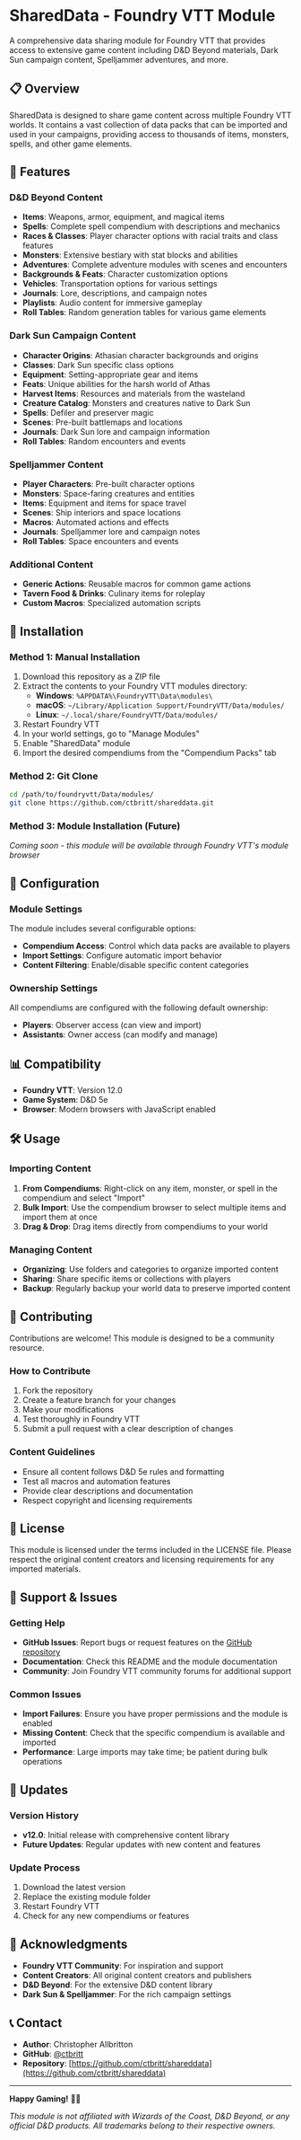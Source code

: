 # SharedData - Foundry VTT Module

A comprehensive data sharing module for Foundry VTT that provides access to extensive game content including D&D Beyond materials, Dark Sun campaign content, Spelljammer adventures, and more.

## 📋 Overview

SharedData is designed to share game content across multiple Foundry VTT worlds. It contains a vast collection of data packs that can be imported and used in your campaigns, providing access to thousands of items, monsters, spells, and other game elements.

## 🎯 Features

### D&D Beyond Content
- **Items**: Weapons, armor, equipment, and magical items
- **Spells**: Complete spell compendium with descriptions and mechanics
- **Races & Classes**: Player character options with racial traits and class features
- **Monsters**: Extensive bestiary with stat blocks and abilities
- **Adventures**: Complete adventure modules with scenes and encounters
- **Backgrounds & Feats**: Character customization options
- **Vehicles**: Transportation options for various settings
- **Journals**: Lore, descriptions, and campaign notes
- **Playlists**: Audio content for immersive gameplay
- **Roll Tables**: Random generation tables for various game elements

### Dark Sun Campaign Content
- **Character Origins**: Athasian character backgrounds and origins
- **Classes**: Dark Sun specific class options
- **Equipment**: Setting-appropriate gear and items
- **Feats**: Unique abilities for the harsh world of Athas
- **Harvest Items**: Resources and materials from the wasteland
- **Creature Catalog**: Monsters and creatures native to Dark Sun
- **Spells**: Defiler and preserver magic
- **Scenes**: Pre-built battlemaps and locations
- **Journals**: Dark Sun lore and campaign information
- **Roll Tables**: Random encounters and events

### Spelljammer Content
- **Player Characters**: Pre-built character options
- **Monsters**: Space-faring creatures and entities
- **Items**: Equipment and items for space travel
- **Scenes**: Ship interiors and space locations
- **Macros**: Automated actions and effects
- **Journals**: Spelljammer lore and campaign notes
- **Roll Tables**: Space encounters and events

### Additional Content
- **Generic Actions**: Reusable macros for common game actions
- **Tavern Food & Drinks**: Culinary items for roleplay
- **Custom Macros**: Specialized automation scripts

## 🚀 Installation

### Method 1: Manual Installation
1. Download this repository as a ZIP file
2. Extract the contents to your Foundry VTT modules directory:
   - **Windows**: `%APPDATA%\FoundryVTT\Data\modules\`
   - **macOS**: `~/Library/Application Support/FoundryVTT/Data/modules/`
   - **Linux**: `~/.local/share/FoundryVTT/Data/modules/`
3. Restart Foundry VTT
4. In your world settings, go to "Manage Modules"
5. Enable "SharedData" module
6. Import the desired compendiums from the "Compendium Packs" tab

### Method 2: Git Clone
```bash
cd /path/to/foundryvtt/Data/modules/
git clone https://github.com/ctbritt/shareddata.git
```

### Method 3: Module Installation (Future)
*Coming soon - this module will be available through Foundry VTT's module browser*

## 🔧 Configuration

### Module Settings
The module includes several configurable options:
- **Compendium Access**: Control which data packs are available to players
- **Import Settings**: Configure automatic import behavior
- **Content Filtering**: Enable/disable specific content categories

### Ownership Settings
All compendiums are configured with the following default ownership:
- **Players**: Observer access (can view and import)
- **Assistants**: Owner access (can modify and manage)

## 📊 Compatibility

- **Foundry VTT**: Version 12.0
- **Game System**: D&D 5e
- **Browser**: Modern browsers with JavaScript enabled

## 🛠️ Usage

### Importing Content
1. **From Compendiums**: Right-click on any item, monster, or spell in the compendium and select "Import"
2. **Bulk Import**: Use the compendium browser to select multiple items and import them at once
3. **Drag & Drop**: Drag items directly from compendiums to your world

### Managing Content
- **Organizing**: Use folders and categories to organize imported content
- **Sharing**: Share specific items or collections with players
- **Backup**: Regularly backup your world data to preserve imported content

## 🤝 Contributing

Contributions are welcome! This module is designed to be a community resource.

### How to Contribute
1. Fork the repository
2. Create a feature branch for your changes
3. Make your modifications
4. Test thoroughly in Foundry VTT
5. Submit a pull request with a clear description of changes

### Content Guidelines
- Ensure all content follows D&D 5e rules and formatting
- Test all macros and automation features
- Provide clear descriptions and documentation
- Respect copyright and licensing requirements

## 📝 License

This module is licensed under the terms included in the LICENSE file. Please respect the original content creators and licensing requirements for any imported materials.

## 🐛 Support & Issues

### Getting Help
- **GitHub Issues**: Report bugs or request features on the [GitHub repository](https://github.com/ctbritt/shareddata/issues)
- **Documentation**: Check this README and the module documentation
- **Community**: Join Foundry VTT community forums for additional support

### Common Issues
- **Import Failures**: Ensure you have proper permissions and the module is enabled
- **Missing Content**: Check that the specific compendium is available and imported
- **Performance**: Large imports may take time; be patient during bulk operations

## 🔄 Updates

### Version History
- **v12.0**: Initial release with comprehensive content library
- **Future Updates**: Regular updates with new content and features

### Update Process
1. Download the latest version
2. Replace the existing module folder
3. Restart Foundry VTT
4. Check for any new compendiums or features

## 🙏 Acknowledgments

- **Foundry VTT Community**: For inspiration and support
- **Content Creators**: All original content creators and publishers
- **D&D Beyond**: For the extensive D&D content library
- **Dark Sun & Spelljammer**: For the rich campaign settings

## 📞 Contact

- **Author**: Christopher Allbritton
- **GitHub**: [@ctbritt](https://github.com/ctbritt)
- **Repository**: [https://github.com/ctbritt/shareddata](https://github.com/ctbritt/shareddata)

---

**Happy Gaming!** 🎲✨

*This module is not affiliated with Wizards of the Coast, D&D Beyond, or any official D&D products. All trademarks belong to their respective owners.* 